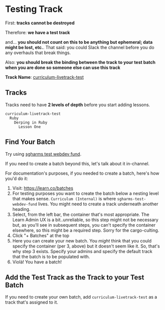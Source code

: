 # Testing Track

First: **tracks cannot be destroyed**

Therefore: **we have a test track**

and... **you should not count on this to be anything but ephemeral; data might
be lost, etc.**. That said: you could Slack the channel before you do any
overhauls that break things.

Also: **you should break the binding between the track to your test batch when
you are done so someone else can use this track**

**Track Name**: [curriculum-livetrack-test][test]

[test]: https://learn.co/curriculum/tracks/32272

## Tracks

Tracks need to have **2 levels of depth** before you start adding lessons.

```text
curriculum-livetrack-test
  Ruby
    Derping in Ruby
      Lesson One
```

## Find Your Batch

Try using [sgharms test webdev fund](https://learn.co/batches/539).

If you need to create a batch beyond this, let's talk about it in-channel.

For documentation's purposes, if you needed to create a batch, here's how
you'd do it:

1. Visit: https://learn.co/batches
2. For testing purposes you want to create the batch below a nesting level
   that makes sense. `Curriculum (Internal)` is where `sgharms-test-webdev-fund`
   lives. You might need to create a track underneath another heading.
3. Select, from the left bar, the container that's most appropriate. The Learn
   Admin UX is a bit..unreliable, so this step might not be necessary but, as
   you'll see in subsequent steps, you can't specify the container elsewhere,
   so this might be a required step. Sorry for the cargo-culting.
4. Click "+ Batches" at the top
5. Here you can create your new batch. You *might* think that you could specify
   the container (per 3, above) but it doesn't seem like it. So, that's why 
   step 3 exists. Specify your admins and specify the default track that the
   batch is to be populated with.
6. Viol&agrave;! You have a batch!
## Add the Test Track as the Track to your Test Batch

If you need to create your own batch, add `curriculum-livetrack-test` as a
track that's assigned to it.
